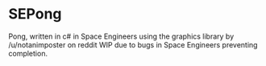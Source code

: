 # SEPong
Pong, written in c# in Space Engineers using the graphics library by /u/notanimposter on reddit
WIP due to bugs in Space Engineers preventing completion.
